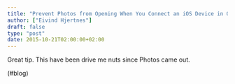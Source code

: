 ```yaml
---
title: "Prevent Photos from Opening When You Connect an iOS Device in OS X El Capitan | Kirkville"
author: ["Eivind Hjertnes"]
draft: false
type: "post"
date: 2015-10-21T02:00:00+02:00
---
```


Great tip. This have been drive me nuts since Photos came out.

(#blog)
